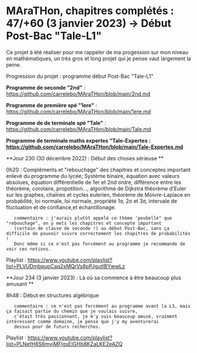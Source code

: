 # MAraTHon, chapitres complétés : 47/+60 (3 janvier 2023) -> Début Post-Bac "Tale-L1"

Ce projet à été réaliser pour me rappeler de ma progession sur mon niveau en mathématiques, un très gros et long projet qui je pense vaut largement la peine.

Progression du projet : programme début Post-Bac "Tale-L1"




**Programme de seconde "2nd"** : https://github.com/carrelebo/MAraTHon/blob/main/2nd.md

**Programme de première spé "1ere"** : https://github.com/carrelebo/MAraTHon/blob/main/1ere.md

**Programme de de terminale spé "Tale"** : https://github.com/carrelebo/MAraTHon/blob/main/Tale.md

**Programme de terminale maths expertes "Tale-Expertes : https://github.com/carrelebo/MAraTHon/blob/main/Tale-Expertes.md**

        
**Jour 230 (30 décembre 2022) : Début des choses sérieuse **

0h20 : Compléments et "rebouchage" des chapitres et conceptes important enlevé du programme du lycée; Système binaire, équation avec valeurs absolues,
       équation différentielle de 1er et 2nd ordre, différence entre les théorème, corolaire, propotition..., 
       algorithme de Dijkstra théorème d'Euler sur les graphes, chaînes et cycles eulerien, théorème de Moivre-Laplace en probabilité, loi normale, loi normale,        propriété 1σ, 2σ et 3σ, intervale de fluctuation et de confiance,et échantillonage.
       
       commentaire : j'aurais plutôt appelé ce thème 'poubelle" que "rebouchage", on y mets les chapitres et concepte important
       (certain de classe de seconde !) au début Post-Bac, sans ça difficile de pouvoir suivre correctement les chapitres de probabilités !
       Donc même si ce n'est pas forcément au programme je recommande de voir ces notions.

Playlist : https://www.youtube.com/playlist?list=PLVUDmbpupCaq2sMQrVs8pPJgutIBYwwLz

**Jour 234 (3 janvier 2023) : Là où sa commence à être beaucoup plus amusant **

8h48 : Début en structures algébrique

       commentaire : ce n'est pas forcément au programme avant la L3, mais ça faisait partie du chemin que je voulais suivre,
       c'était très passionnant, je m'y suis beaucoup amusé, vraiment intéressant comme domaine, je pense que j'y my aventurerai
       dessus pour de futurs recherches.
       
Playlist : https://www.youtube.com/playlist?list=PLNefH6S6myiMFlgsEIGHb8KZaLKE2eAZQ
       
       
